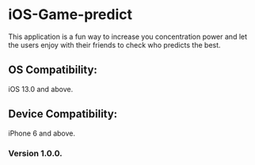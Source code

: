 # iOS-Game-predict
This application is a fun way to increase you concentration power and let the users enjoy 
with their friends to check who predicts the best.

## OS Compatibility:
iOS 13.0 and above.

## Device Compatibility: 
iPhone 6 and above.

### Version 1.0.0.
